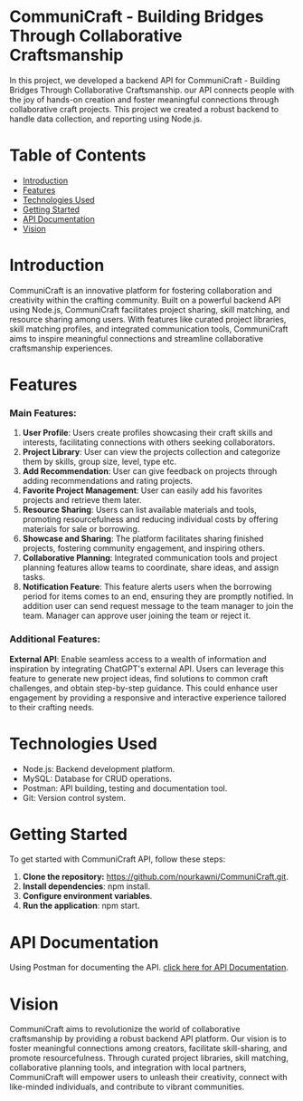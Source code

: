 # CommuniCraft	- Building	Bridges	Through	Collaborative	Craftsmanship
In this project, we developed a backend API for CommuniCraft - Building Bridges Through Collaborative Craftsmanship. our API connects people with the joy of hands-on creation and foster meaningful connections through collaborative craft projects. 
This project we created a robust backend to handle data collection, and reporting using Node.js.

# Table of Contents
* [Introduction](#introduction)
* [Features](#features)
* [Technologies Used](#TechnologiesUsed)
* [Getting Started](#GettingStarted)
* [API Documentation](#APIDocumentation)
* [Vision](#Vision)


# Introduction
CommuniCraft is an innovative platform for fostering collaboration and creativity within the crafting community. Built on a powerful backend API using Node.js, CommuniCraft facilitates project sharing, skill matching, and resource sharing among users. With features like curated project libraries, skill matching profiles, and integrated communication tools, CommuniCraft aims to inspire meaningful connections and streamline collaborative craftsmanship experiences.


# Features
### Main Features:

1. **User Profile**: Users create profiles showcasing their craft skills and interests, facilitating connections with others seeking collaborators.
2. **Project Library**: User can view the projects collection and categorize them by skills, group size, level, type etc.
3. **Add Recommendation**: User can give feedback on projects through adding recommendations and rating projects.
4. **Favorite Project Management**:  User can easily add his favorites projects and retrieve them later.
5. **Resource Sharing**: Users can list available materials and tools, promoting resourcefulness and reducing individual costs by offering materials for sale or borrowing.
6. **Showcase and Sharing**: The platform facilitates sharing finished projects, fostering community engagement, and inspiring others.
7. **Collaborative Planning**: Integrated communication tools and project planning features allow teams to coordinate, share ideas, and assign tasks.
8. **Notification Feature**: This feature alerts users when the borrowing period for items comes to an end, ensuring they are promptly notified. In addition user can send request message to the team manager to join the team. Manager can approve user joining the team or reject it.


###  Additional Features:


**External API**: Enable seamless access to a wealth of information and inspiration by integrating ChatGPT's external API. Users can leverage this feature to generate new project ideas, find solutions to common craft challenges, and obtain step-by-step guidance. This could enhance user engagement by providing a responsive and interactive experience tailored to their crafting needs.


# Technologies Used
* Node.js: Backend development platform.
* MySQL: Database for CRUD operations.
* Postman: API building, testing and documentation tool.
* Git: Version control system.

# Getting Started 
To get started with CommuniCraft API, follow these steps:
1. **Clone the repository:** https://github.com/nourkawni/CommuniCraft.git.
2. **Install dependencies**: npm install.
3. **Configure environment variables**.
4. **Run the application**: npm start.


# API Documentation
Using Postman for documenting the API. [click here for API Documentation](https://martian-comet-904989.postman.co/workspace/Advanced-project~a34f0a14-f915-4dee-a434-eef38fb556ba/collection/33145521-b5344b50-7bfd-4d58-8fab-289060437902?action=share&creator=33145521).


# Vision
CommuniCraft aims to revolutionize the world of collaborative craftsmanship by providing a robust backend API platform. Our vision is to foster meaningful connections among creators, facilitate skill-sharing, and promote resourcefulness. Through curated project libraries, skill matching, collaborative planning tools, and integration with local partners, CommuniCraft will empower users to unleash their creativity, connect with like-minded individuals, and contribute to vibrant communities. 
